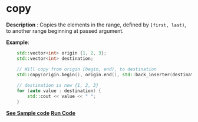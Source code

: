 # copy

**Description** : Copies the elements in the range, defined by `[first, last)`, to another range beginning at passed argument.

**Example**:
```cpp
    std::vector<int> origin {1, 2, 3};
    std::vector<int> destination;

    // Will copy from origin [begin, end), to destination
    std::copy(origin.begin(), origin.end(), std::back_inserter(destination));
    
    // destination is now {1, 2, 3}
    for (auto value : destination) { 
        std::cout << value << " "; 
    }
```
**[See Sample code](../snippets/algorithm/copy.cpp)**
**[Run Code](https://rextester.com/DPG88459)**